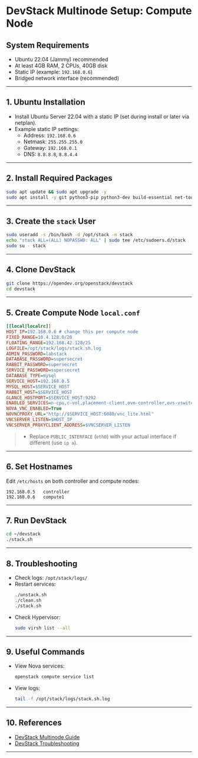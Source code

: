 # DevStack Multinode Setup: Compute Node

## System Requirements
- Ubuntu 22.04 (Jammy) recommended
- At least 4GB RAM, 2 CPUs, 40GB disk
- Static IP (example: `192.168.0.6`)
- Bridged network interface (recommended)

---

## 1. Ubuntu Installation

- Install Ubuntu Server 22.04 with a static IP (set during install or later via netplan).
- Example static IP settings:
  - Address: `192.168.0.6`
  - Netmask: `255.255.255.0`
  - Gateway: `192.168.0.1`
  - DNS: `8.8.8.8`, `8.8.4.4`

---

## 2. Install Required Packages

```bash
sudo apt update && sudo apt upgrade -y
sudo apt install -y git python3-pip python3-dev build-essential net-tools curl wget
```

---

## 3. Create the `stack` User

```bash
sudo useradd -s /bin/bash -d /opt/stack -m stack
echo "stack ALL=(ALL) NOPASSWD: ALL" | sudo tee /etc/sudoers.d/stack
sudo su - stack
```

---

## 4. Clone DevStack

```bash
git clone https://opendev.org/openstack/devstack
cd devstack
```

---

## 5. Create Compute Node `local.conf`

```ini name=local.conf
[[local|localrc]]
HOST_IP=192.168.0.6 # change this per compute node
FIXED_RANGE=10.4.128.0/20
FLOATING_RANGE=192.168.42.128/25
LOGFILE=/opt/stack/logs/stack.sh.log
ADMIN_PASSWORD=labstack
DATABASE_PASSWORD=supersecret
RABBIT_PASSWORD=supersecret
SERVICE_PASSWORD=supersecret
DATABASE_TYPE=mysql
SERVICE_HOST=192.168.0.5
MYSQL_HOST=$SERVICE_HOST
RABBIT_HOST=$SERVICE_HOST
GLANCE_HOSTPORT=$SERVICE_HOST:9292
ENABLED_SERVICES=n-cpu,c-vol,placement-client,ovn-controller,ovs-vswitchd,ovsdb-server,q-ovn-metadata-agent
NOVA_VNC_ENABLED=True
NOVNCPROXY_URL="http://$SERVICE_HOST:6080/vnc_lite.html"
VNCSERVER_LISTEN=$HOST_IP
VNCSERVER_PROXYCLIENT_ADDRESS=$VNCSERVER_LISTEN
```

> - Replace `PUBLIC_INTERFACE` (`eth0`) with your actual interface if different (use `ip a`).

---

## 6. Set Hostnames

Edit `/etc/hosts` on both controller and compute nodes:

```
192.168.0.5   controller
192.168.0.6   compute1
```

---

## 7. Run DevStack

```bash
cd ~/devstack
./stack.sh
```

---

## 8. Troubleshooting

- Check logs: `/opt/stack/logs/`
- Restart services:
    ```bash
    ./unstack.sh
    ./clean.sh
    ./stack.sh
    ```
- Check Hypervisor:  
    ```bash
    sudo virsh list --all
    ```

---

## 9. Useful Commands

- View Nova services:
    ```bash
    openstack compute service list
    ```
- View logs:
    ```bash
    tail -f /opt/stack/logs/stack.sh.log
    ```

---

## 10. References

- [DevStack Multinode Guide](https://docs.openstack.org/devstack/latest/guides/multinode-lab.html)
- [DevStack Troubleshooting](https://docs.openstack.org/devstack/latest/troubleshooting.html)

---
